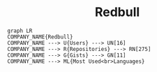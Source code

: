 <h1 align="center">Redbull</h1>

```mermaid
graph LR
COMPANY_NAME{Redbull}
COMPANY_NAME ---> U{Users} ---> UN[16]
COMPANY_NAME ---> R{Repositories} ---> RN[275]
COMPANY_NAME ---> G{Gists} ---> GN[11]
COMPANY_NAME ---> ML{Most Used<br>Languages}
```
